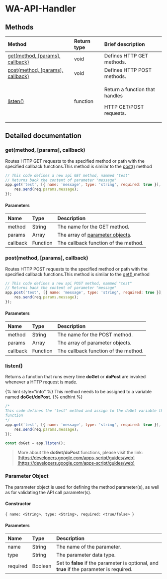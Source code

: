 # WA-API-Handler

## Methods

<table>
  <thead>
    <tr>
      <th style="text-align:left">Method</th>
      <th style="text-align:left">Return type</th>
      <th style="text-align:left">Brief description</th>
    </tr>
  </thead>
  <tbody>
    <tr>
      <td style="text-align:left"><a href="wa-api-handler.md#get-method-params-callback">get(method, [params], callback)</a>
      </td>
      <td style="text-align:left">void</td>
      <td style="text-align:left">Defines HTTP GET methods.</td>
    </tr>
    <tr>
      <td style="text-align:left"><a href="wa-api-handler.md#post-method-params-callback">post(method, [params], callback)</a>
      </td>
      <td style="text-align:left">void</td>
      <td style="text-align:left">Defines HTTP POST methods.</td>
    </tr>
    <tr>
      <td style="text-align:left"><a href="wa-api-handler.md#listen">listen()</a>
      </td>
      <td style="text-align:left">function</td>
      <td style="text-align:left">
        <p>Return a function that handles</p>
        <p>HTTP GET/POST requests.</p>
      </td>
    </tr>
  </tbody>
</table>

## Detailed documentation

### get\(method, \[params\], callback\)

Routes HTTP GET requests to the specified method or path with the specified callback functions.This method is similar to the [post\(\)](wa-api-handler.md#post-method-params-callback) method

```javascript
// This code defines a new api GET method, nammed "test"
// Returns back the content of parameter "message"
app.get('test', [{ name: 'message', type: 'string', required: true }], (req, res) => {
	res.send(req.params.message);
});
```

#### Parameters

| Name     | Type     | Description                                                           |
| :------- | :------- | :-------------------------------------------------------------------- |
| method   | String   | The name for the GET method.                                          |
| params   | Array    | The array of [parameter objects](wa-api-handler.md#parameter-object). |
| callback | Function | The callback function of the method.                                  |

### post\(method, \[params\], callback\)

Routes HTTP POST requests to the specified method or path with the specified callback functions.This method is similar to the [get\(\) ](wa-api-handler.md#get-method-params-callback)method

```javascript
// This code defines a new api POST method, nammed "test"
// Returns back the content of parameter "message"
app.post('test', [{ name: 'message', type: 'string', required: true }], (req, res) => {
	res.send(req.params.message);
});
```

#### Parameters

| Name     | Type     | Description                          |
| :------- | :------- | :----------------------------------- |
| method   | String   | The name for the POST method.        |
| params   | Array    | The array of parameter objects.      |
| callback | Function | The callback function of the method. |

### listen\(\)

Returns a function that runs every time **doGet** or **doPost** are invoked whenever a HTTP request is made.

{% hint style="info" %}
This method needs to be assigned to a variable named **doGet/doPost.**
{% endhint %}

```javascript
/* 
This code defines the 'test" method and assign to the doGet variable the handler
function
*/
app.get('test', [{ name: 'message', type: 'string', required: true }], (req, res) => {
	res.send(req.params.message);
});

const doGet = app.listen();
```

> More about the **doGet/doPost** functions, please visit the link: [https://developers.google.com/apps-script/guides/web](https://developers.google.com/apps-script/guides/web)

### Parameter Object

The parameter object is used for defining the method parameter\(s\), as well as for validating the API call parameter\(s\).

#### Constructor

`{ name: <String>, type: <String>, required: <true/false> }`

#### Parameters

| Name     | Type    | Description                                                                               |
| :------- | :------ | :---------------------------------------------------------------------------------------- |
| name     | String  | The name of the parameter.                                                                |
| type     | String  | The parameter data type.                                                                  |
| required | Boolean | Set to **false** if the parameter is optional, and **true** if the parameter is required. |
